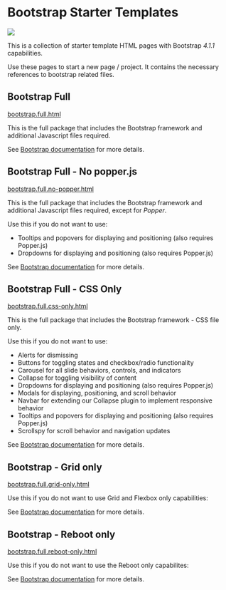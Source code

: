 # Bootstrap Starter Templates

![](https://themes.getbootstrap.com/wp-content/themes/bootstrap-marketplace/assets/images/elements/bootstrap-stack@2x.png)

This is a collection of starter template HTML pages with Bootstrap _4.1.1_ capabilities. 

Use these pages to start a new page / project. It contains the necessary references to bootstrap related files.

## Bootstrap Full

[bootstrap.full.html](./bootstrap.full.html)

This is the full package that includes the Bootstrap framework and additional Javascript files required.

See [Bootstrap documentation](https://getbootstrap.com/docs/4.1/getting-started/contents/#css-files) for more details.

## Bootstrap Full - No popper.js

[bootstrap.full.no-popper.html](./bootstrap.full.no-popper.html)

This is the full package that includes the Bootstrap framework and additional Javascript files required, except for _Popper_.

Use this if you do not want to use:

* Tooltips and popovers for displaying and positioning (also requires Popper.js)
* Dropdowns for displaying and positioning (also requires Popper.js)

See [Bootstrap documentation](https://getbootstrap.com/docs/4.1/getting-started/introduction/#js) for more details.

## Bootstrap Full - CSS Only

 [bootstrap.full.css-only.html](./bootstrap.full.css-only.html)

This is the full package that includes the Bootstrap framework - CSS file only.

Use this if you do not want to use:

* Alerts for dismissing
* Buttons for toggling states and checkbox/radio functionality
* Carousel for all slide behaviors, controls, and indicators
* Collapse for toggling visibility of content
* Dropdowns for displaying and positioning (also requires Popper.js)
* Modals for displaying, positioning, and scroll behavior
* Navbar for extending our Collapse plugin to implement responsive behavior
* Tooltips and popovers for displaying and positioning (also requires Popper.js)
* Scrollspy for scroll behavior and navigation updates

See [Bootstrap documentation](https://getbootstrap.com/docs/4.1/getting-started/introduction/#js) for more details.

## Bootstrap - Grid only

[bootstrap.full.grid-only.html](./bootstrap.full.grid-only.html)

Use this if you do not want to use Grid and Flexbox only capabilities:

See [Bootstrap documentation](https://getbootstrap.com/docs/4.1/getting-started/contents/#css-files) for more details.

## Bootstrap - Reboot only
[bootstrap.full.reboot-only.html](./bootstrap.full.reboot-only.html)

Use this if you do not want to use the Reboot only capabilites:

See [Bootstrap documentation](https://getbootstrap.com/docs/4.1/getting-started/contents/#css-files) for more details.
